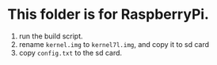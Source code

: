 # This folder is for RaspberryPi.

1. run the build script.
2. rename `kernel.img` to `kernel7l.img`, and copy it to sd card
3. copy `config.txt` to the sd card.
